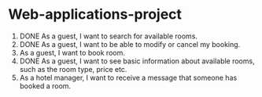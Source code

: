 # Web-applications-project
1) DONE As a guest, I want to search for available rooms.
2) DONE As a guest, I want to be able to modify or cancel my booking.
3) As a guest, I want to book room.
4) DONE As a guest, I want to see basic information about available rooms, such as the room type, price etc.
5) As a hotel manager, I want to receive a message that someone has booked a room.
